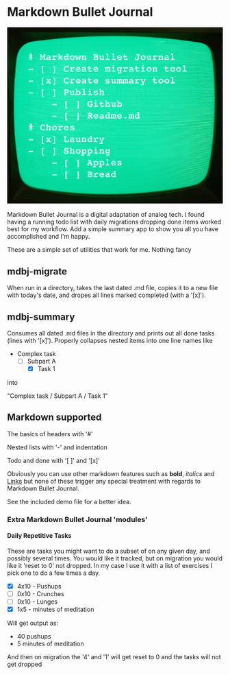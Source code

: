 # Markdown Bullet Journal

![Markdown Bullet Journal Logo](https://github.com/dballard/markdown-bullet-journal/raw/master/Markdown-Bullet-Journal.png "Markdown Bullet Journal Logo")

Markdown Bullet Journal is a digital adaptation of analog tech. I found having a running todo list with daily migrations dropping done items worked best for my workflow. Add a simple summary app to show you all you have accomplished and I'm happy.

These are a simple set of utilities that work for me. Nothing fancy

## mdbj-migrate

When run in a directory, takes the last dated .md file, copies it to a new file with today's date, and dropes all lines marked completed (with a '[x]').

## mdbj-summary

Consumes all dated .md files in the directory and prints out all done tasks (lines with '[x]'). Properly collapses nested items into one line names like

- Complex task
    - [ ] Subpart A
        - [x] Task 1

into

"Complex task / Subpart A / Task 1"

## Markdown supported

The basics of headers with '#'

Nested lists with '-' and indentation

Todo and done with '[ ]' and '[x]'

Obviously you can use other markdown features such as **bold**, *italics* and [Links](https://guides.github.com/features/mastering-markdown/) but none of these trigger any special treatment with regards to Markdown Bullet Journal.

See the included demo file for a better idea.

### Extra Markdown Bullet Journal 'modules'

#### Daily Repetitive Tasks

These are tasks you might want to do a subset of on any given day, and possibly several times. You would like it tracked, but on migration you would like it 'reset to 0' not dropped. In my case I use it with a list of exercises I pick one to do a few times a day.

- [x] 4x10 - Pushups
- [ ] 0x10 - Crunches
- [ ] 0x10 - Lunges
- [x] 1x5 - minutes of meditation

Will get output as:

- 40 pushups
- 5 minutes of meditation

And then on migration the '4' and '1' will get reset to 0 and the tasks will not get dropped

